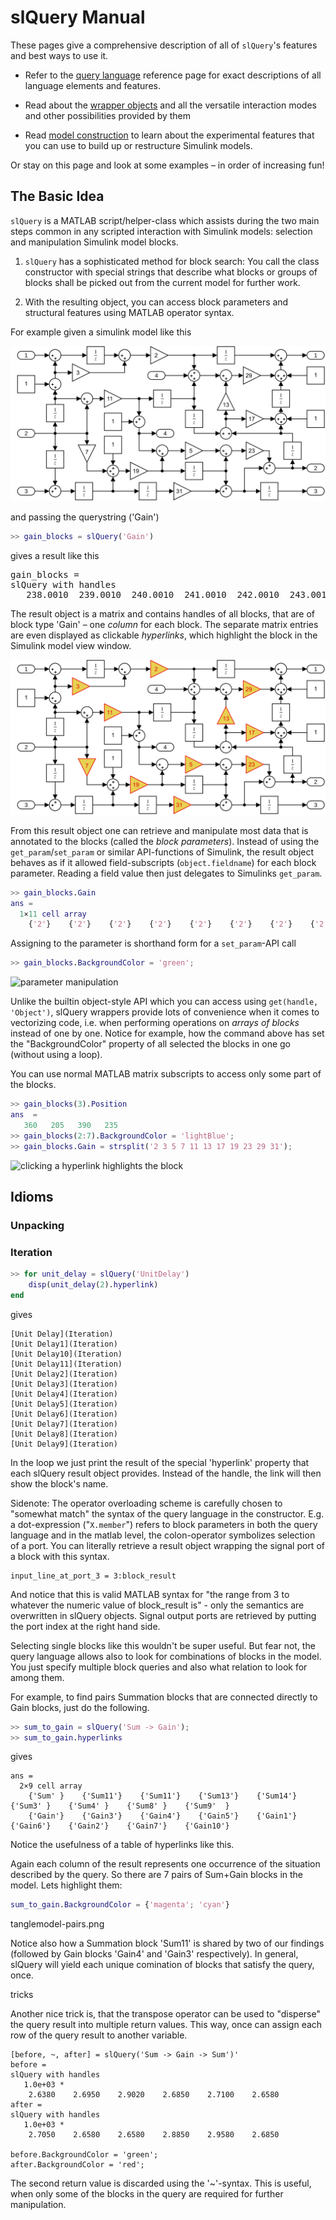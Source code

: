 slQuery Manual
==============

These pages give a comprehensive description of all of `slQuery`'s features and best ways to 
use it.

* Refer to the [query language](query-language.md) reference page for exact descriptions of all
  language elements and features.

* Read about the [wrapper objects](wrapper-objects.md) and all the versatile interaction modes
  and other possibilities provided by them

* Read [model construction](model-construction.md) to learn about the experimental features
  that you can use to build up or restructure Simulink models.

Or stay on this page and look at some examples – in order of increasing fun!

The Basic Idea
--------------

`slQuery` is a MATLAB script/helper-class which assists during the two main steps common in any 
scripted interaction with Simulink models: selection and manipulation Simulink model blocks.

1. `slQuery` has a sophisticated method for block search: You call the class constructor with 
   special strings that describe what blocks or groups of blocks shall be picked out from the 
   current model for further work.

2. With the resulting object, you can access block parameters and structural features using 
   MATLAB operator syntax.

For example given a simulink model like this

![A silly example model](examples-tangle.svg)

and passing the querystring ('Gain')

```matlab
>> gain_blocks = slQuery('Gain')
```
    
gives a result like this

<pre>
gain_blocks = 
slQuery with handles
   238.0010  239.0010  240.0010  241.0010  242.0010  243.0010  244.0010  245.0010  246.0010  247.0010  248.0010
</pre>

The result object is a matrix and contains handles of all blocks, that are of block type 'Gain' 
– one _column_ for each block. The separate matrix entries are even displayed as clickable 
_hyperlinks_, which highlight the block in the Simulink model view window.

![hilited blocks](examples-tangle-gain.svg)

From this result object one can retrieve and manipulate most data that is annotated to the 
blocks (called the _block parameters_). Instead of using the `get_param`/`set_param` or similar 
API-functions of Simulink, the result object behaves as if it allowed field-subscripts 
(`object.fieldname`) for each block parameter. Reading a field value then just delegates to 
Simulinks `get_param`.

```matlab
>> gain_blocks.Gain
ans =
  1×11 cell array
    {'2'}    {'2'}    {'2'}    {'2'}    {'2'}    {'2'}    {'2'}    {'2'}    {'2'}    {'2'}    {'2'}
```

Assigning to the parameter is shorthand form for a `set_param`-API call

```matlab
>> gain_blocks.BackgroundColor = 'green';
```

![parameter manipulation](doc/tanglemodel-greengain.png)

Unlike the builtin object-style API which you can access using `get(handle, 'Object')`, slQuery 
wrappers provide lots of convenience when it comes to vectorizing code, i.e. when performing 
operations on _arrays of blocks_ instead of one by one. Notice for example, how the command 
above has set the "BackgroundColor" property of all selected the blocks in one go (without 
using a loop).

You can use normal MATLAB matrix subscripts to access only some part of the blocks.

```matlab
>> gain_blocks(3).Position
ans  =
   360   205   390   235
>> gain_blocks(2:7).BackgroundColor = 'lightBlue';
>> gain_blocks.Gain = strsplit('2 3 5 7 11 13 17 19 23 29 31');
```

![clicking a hyperlink highlights the block](doc/tanglemodel-moreparamgain.png)


Idioms
------

### Unpacking

### Iteration

```matlab
>> for unit_delay = slQuery('UnitDelay')
    disp(unit_delay(2).hyperlink)
end
```
gives
```
[Unit Delay](Iteration)
[Unit Delay1](Iteration)
[Unit Delay10](Iteration)
[Unit Delay11](Iteration)
[Unit Delay2](Iteration)
[Unit Delay3](Iteration)
[Unit Delay4](Iteration)
[Unit Delay5](Iteration)
[Unit Delay6](Iteration)
[Unit Delay7](Iteration)
[Unit Delay8](Iteration)
[Unit Delay9](Iteration)
```
    
In the loop we just print the result of the special 'hyperlink' property that each slQuery
result object provides. Instead of the handle, the link will then show the block's name.

Sidenote: The operator overloading scheme is carefully chosen to "somewhat match" the syntax of 
the query language in the constructor. E.g. a dot-expression ("`X.member`") refers to block 
parameters in both the query language and in the matlab level, the colon-operator symbolizes 
selection of a port. You can literally retrieve a result object wrapping the signal port of a 
block with this syntax.

```
input_line_at_port_3 = 3:block_result
```

And notice that this is valid MATLAB syntax for "the range from 3 to whatever the numeric value 
of block_result is" - only the semantics are overwritten in slQuery objects. Signal output 
ports are retrieved by putting the port index at the right hand side.


Selecting single blocks like this wouldn't be super useful. But fear not, the query language
allows also to look for combinations of blocks in the model. You just specify multiple block
queries and also what relation to look for among them.

For example, to find pairs Summation blocks that are connected directly to Gain blocks, just do
the following.

```matlab
>> sum_to_gain = slQuery('Sum -> Gain');
>> sum_to_gain.hyperlinks
```
gives
```
ans =
  2×9 cell array
    {'Sum' }    {'Sum11'}    {'Sum11'}    {'Sum13'}    {'Sum14'}    {'Sum3' }    {'Sum4' }    {'Sum8' }    {'Sum9'  }
    {'Gain'}    {'Gain3'}    {'Gain4'}    {'Gain5'}    {'Gain1'}    {'Gain6'}    {'Gain2'}    {'Gain7'}    {'Gain10'}
```
Notice the usefulness of a table of hyperlinks like this.

Again each column of the result represents one occurrence of the situation described by the
query. So there are 7 pairs of Sum+Gain blocks in the model. Lets highlight them:

```matlab
sum_to_gain.BackgroundColor = {'magenta'; 'cyan'}
```

tanglemodel-pairs.png

Notice also how a Summation block 'Sum11' is shared by two of our findings (followed by Gain
blocks 'Gain4' and 'Gain3' respectively). In general, slQuery will yield each unique comination
of blocks that satisfy the query, once.

tricks

Another nice trick is, that the transpose operator can be used to "disperse" the query result
into multiple return values. This way, once can assign each row of the query result to another
variable.

```
[before, ~, after] = slQuery('Sum -> Gain -> Sum')'
before = 
slQuery with handles
   1.0e+03 *
    2.6380    2.6950    2.9020    2.6850    2.7100    2.6580
after = 
slQuery with handles
   1.0e+03 *
    2.7050    2.6580    2.6580    2.8850    2.9580    2.6850

before.BackgroundColor = 'green';
after.BackgroundColor = 'red';
```

The second return value is discarded using the '~'-syntax. This is useful, when only some of
the blocks in the query are required for further manipulation.
